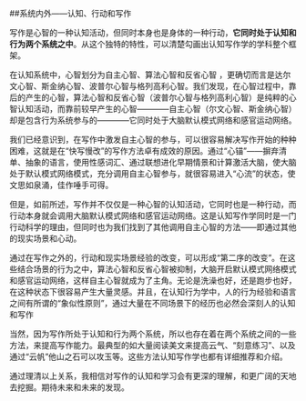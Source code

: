 ##系统内外——认知、行动和写作

写作是心智的一种认知活动，但同时本身也是身体的一种行动，**它同时处于认知和行为两个系统之中**。从这个独特的特性，可以清楚勾画出认知写作学的学科整个框架。

在认知系统中，心智划分为自主心智、算法心智和反省心智 ，更确切而言是达尔文心智、斯金纳心智、波普尔心智与格列高利心智。我们发现，在心智过程中，靠后的产生的心智，算法心智和反省心智（波普尔心智与格列高利心智）是纯粹的心智认知活动，而靠前较早产生的心智————自主心智（尔文心智、斯金纳心智）却是包含行为系统参与的————它同时处于大脑默认模式网络和感官运动网络。

我们已经意识到，在写作中激发自主心智的参与，可以很容易解决写作开始的种种困难，这就是在“快写慢改”的写作方法卓有成效的原因。通过“心锚”——摒弃清单、抽象的语言，使用性感词汇、通过联想进化早期情景和计算激活大脑，使大脑处于默认模式网络模式，充分调用自主心智参与，就很容易进入“心流”的状态，使文思如泉涌，佳作唾手可得。

但是，如前所述，写作并不仅仅是一种心智的认知活动，它同时也是一种行动，而行动本身就会调用大脑默认模式网络和感官运动网络。这是认知写作学同时是一门行动科学的理由，但同时也为我们找到了其他调用自主心智的方法——即通过其他的现实场景和心动。

通过在写作之外的，行动和现实场景经验的改变，可以形成“第二序的改变”。在这些结合场景的行为之中，算法心智和反省心智被抑制，大脑开启默认模式网络模式和感官运动网络，这样自主心智就成为了主角。无论是洗澡也好，还是跑步也好，在这种状态下很容易产生大量灵感。并且，在认知行为学中，人的行为经验和语言之间有所谓的“象似性原则”，通过大量在不同场景下的经历也必然会深刻人的认知和写作

当然，因为写作所处于认知和行为两个系统，所以也存在着在两个系统之间的一些方法，来提高写作能力。最典型的如大量阅读美文来提高云气、“刻意练习”、以及通过“云帆”他山之石可以攻玉等。这些方法认知写作学也都有详细推荐和介绍。

通过理清以上关系，我相信对写作的认知和学习会有更深的理解，和更广阔的天地去挖掘。期待未来和未来的发现。